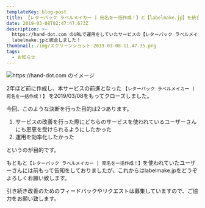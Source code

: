 ```yaml
---
templateKey: blog-post
title: 【レターパック ラベルメイカー | 宛名を一括作成！】と【labelmake.jp】を統合しました！
date: 2019-03-08T02:47:47.673Z
description: >-
  https://hand-dot.com のURLで運用をしていたサービスの【レターパック ラベルメイカー | 宛名を一括作成！】を
  labelmake.jpと統合しました！
thumbnail: /img/スクリーンショット-2019-03-08-11.47.35.png
tags:
  - お知らせ
---
```

![https://hand-dot.com のイメージ](/img/スクリーンショット-2019-03-08-11.47.35.png "https://hand-dot.com のイメージ")

2年ほど前に作成し、本サービスの前進となった `【レターパック ラベルメイカー | 宛名を一括作成！】` を2019/03/08をもってクローズしました。

今回、このような決断を行った目的は2つあります。

1. サービスの改善を行った際にどちらのサービスを使われているユーザーさんにも恩恵を受けられるようにしたかった
2. 運用を効率化したかった

というのが目的です。

もともと`【レターパック ラベルメイカー | 宛名を一括作成！】`を使われていたユーザーさんには前もって告知をしておりましたが、これからはlabelmake.jpをどうぞよろしくお願い致します。

引き続き改善のためのフィードバックやリクエストは募集していますので、ご協力をお願い致します。
